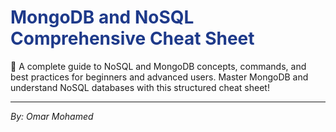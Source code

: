 # <span style="color: #1E3A8A;">MongoDB and NoSQL Comprehensive Cheat Sheet</span>

🚀 A complete guide to NoSQL and MongoDB concepts, commands, and best practices for beginners and advanced users. Master MongoDB and understand NoSQL databases with this structured cheat sheet!

---
*By: Omar Mohamed*
